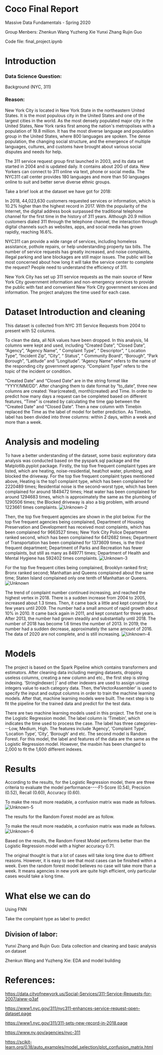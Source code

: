 




# Coco Final Report 
Massive Data Fundamentals - Spring 2020


Group Menbers:
Zhenkun Wang
Yuzheng Xie
Yunxi Zhang
Rujin Guo



Code file: final_project.ipynb






# Introduction 

### Data Science Question: 

Background (NYC, 311)

### Reason:

New York City is located in New York State in the northeastern United States. It is the most populous city in the United States and one of the largest cities in the world. As the most densely populated major city in the United States, New York ranks first among the nation's metropolises with a population of 19.8 million. It has the most diverse language and population group in the United States, where 800 languages are spoken. The dense population, the changing social structure, and the emergence of multiple languages, cultures, and customs have brought about various social disputes and needs for help.

The 311 service request group first launched in 2003, and its data set started in 2004 and is updated daily. It contains about 20G of data. New Yorkers can connect to 311 online via text, phone or social media. The NYC311 call center provides 180 languages and more than 50 languages online to suit and better serve diverse ethnic groups.

Take a brief look at the dataset we have got for 2018:

In 2018, 44,023,630 customers requested services or information, which is 10.2% higher than the highest record in 2017. With the popularity of the Internet, the digital address book surpassed the traditional telephone channel for the first time in the history of 311 years. Although 20.9 million customers dialed 311 through the telephone channel, the interaction through digital channels such as websites, apps, and social media has grown rapidly, reaching 16.6%.

NYC311 can provide a wide range of services, including homeless assistance, pothole repairs, or help understanding property tax bills. The number of service requests has greatly increased, and noise complaints, illegal parking and lane blockages are still major issues. The public will be most concerned about how long it will take the service center to complete the request? People need to understand the efficiency of 311.

New York City has set up 311 service requests as the main source of New York City government information and non-emergency services to provide the public with fast and convenient New York City government services and information. The project analyzes the time used for each case. 



# Dataset Introduction and cleaning

This dataset is collected from NYC 311 Service Requests from 2004 to present with 52 columns. 

To clean the data, all N/A values have been dropped. In this analysis, 14 columns were kept and used, including “Created Date”, “Closed Date”, “Agency”, “Agency Name”, “ Complaint Type”, “ Descriptor”, “ Location Type”, “Incident Zip”, “City”, “ Status”, “ Community Board”, “Borough”, “Park Borough”, “Latitude” and “Longitude”. “Agency Name” refers to the name of the responding city government agency. “Complaint Type” refers to the topic of the incident or condition. 

"Created Date” and “Closed Date” are in the string format like  “YYYY/MM/DD”. After changing them to date format by “to_date”, three new columns are created: Year(created), month(created) and Time. In order to predict how many days a request can be completed based on different features, “Time” is created by calculating the time gap between the “Created Date” and “Closed Date”.  Then a new column with Timebin replaced the Time as the label of model for better prediction. As Timebin, label has been divided into three columns: within 2 days, within a week and more than a week.

# Analysis and modeling
To have a better understanding of the dataset, some basic exploratory data analysis was conducted based on the pyspark.sql package and the Matplotlib.pyplot package. Firstly, the top five frequent complaint types are listed, which are heating, noise-residential,  heat/hot water, plumbing, and blocked the driveway. 
For the top five frequent complaint types mentioned above, Heating is the top1 complaint type, which has been complained for 2220489 times; Residential noise is the second-worst type, which has been complained for around 1849472 times; Heat water has been complained for around 1294683 times, which is approximately the same as the plumbing of 1290506 times; the Blocked driveway is also a big problem, with around 1223661 times complaints.
![Unknown-2](https://user-images.githubusercontent.com/44105030/81131660-df357b80-8f19-11ea-94ab-b1030e1028aa.png)

Then, the top five frequent agencies are shown in the plot below. 
For the top five frequent agencies being complained, Department of Housing Preservation and Development has received most complaints, which has been complained for 9663527 times; New York City Police Department ranked second, which has been complained for 6412682 times; Department of Transportation has been complained for 1373609 times, is the third frequent department; Department of Parks and Recreation has fewer complaints, but still as many as 849771 times; Department of Health and Mental Hygiene has 592402 times complaints.
![Unknown-3](https://user-images.githubusercontent.com/44105030/81131662-df357b80-8f19-11ea-9e00-5300bbbcdc00.png)

For the top five frequent cities being complained, Brooklyn ranked first; Bronx ranked second; Manhattan and Queens complained about the same time; Staten Island complained only one tenth of Manhattan or Queens.
![Unknown](https://user-images.githubusercontent.com/44105030/81131666-dfce1200-8f19-11ea-8985-91bf8de462e2.png)

The trend of complaint number continued increasing, and reached the highest vertex in 2018. There is a sudden increase from 2004 to 2005, increased about 1.3 times. Then, it came back a little and kept constant for a few years until 2009. The number had a small amount of rapid growth about 10% in 2010. It came back again in 2011, and kept constant for three years. After 2013, the number had grown steadily and substantially until 2018. The number of 2018 has become 1.6 times the number of 2013. In 2019, the number had a sudden decrease, approximately the same amount of 2016. The data of 2020 are not complete, and is still increasing.
![Unknown-4](https://user-images.githubusercontent.com/44105030/81131663-dfce1200-8f19-11ea-8687-2383768f9aad.png)



# Models
The project is based on the Spark Pipeline which contains transformers and estimators. After cleaning data including merging datasets, dropping useless columns, creating a new column and etc., the first step is string indexing. ‘StringIndexer( )’ and other indexers are used to assign unique integers value to each category data. Then, the‘VectorAssembler’ is used to specify the input and output columns in order to train the machine learning models. After that, machine learning models were built. The next step is to fit the pipeline for the trained data and predict for the test data.
 
There are two machine learning models used in this project. The first one is the Logistic Regression model. The label column is ‘Timebin’, which indicates the time used to process the case. The label has three categories---Low, Medium, High. The features include ‘Agency’, ‘Complaint Type’, ‘Location Type’, ‘City’, ‘Borough’ and etc. The second model is Random Forest. For this model, the label and features of the data are the same as the Logistic Regression model. However, the maxbin has been changed to 2,000 to fit the 1,600 different indexes.


# Results
According to the results, for the Logistic Regression model, there are three criteria to evaluate the model performance----F1-Score (0.54), Precision (0.52), Recall (0.60), Accuracy (0.60).

To make the result more readable, a confusion matrix was made as follows.
![Unknown-5](https://user-images.githubusercontent.com/44105030/81131664-dfce1200-8f19-11ea-97a4-7aea6cf6109f.png)


The results for the Random Forest model are as follow.

To make the result more readable, a confusion matrix was made as follows.
![Unknown-6](https://user-images.githubusercontent.com/44105030/81131665-dfce1200-8f19-11ea-90ff-d0e235be92d3.png)

Based on the results, the Random Forest Model performs better than the Logistic Regression model with a higher accuracy 0.71.

The original thought is that a lot of cases will take long time due to diffrent reasons. However, it is easy to see that most cases can be finished within a week. Even the random forest model believes no case will take more than a week. It means agencies in new york are quite high efficient, only particular cases would take a long time.
 
# What else we can do
Using FNN 

Take the complaint type as label to predict

## Division of labor:
Yunxi Zhang and Rujin Guo: Data collection and cleaning and basic analysis on dataset

Zhenkun Wang and Yuzheng Xie: EDA and model building 


# References:
https://data.cityofnewyork.us/Social-Services/311-Service-Requests-for-2007/aiww-p3af

https://www1.nyc.gov/311/nyc311-enhances-service-request-open-dataset.page

https://www1.nyc.gov/311/311-sets-new-record-in-2018.page

https://www.ny.gov/agencies/nyc-311

https://scikit-learn.org/0.18/auto_examples/model_selection/plot_confusion_matrix.html

